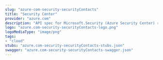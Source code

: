 ```yaml
---
slug: "azure-com-security-securityContacts"
title: "Security Center"
provider: "azure.com"
description: "API spec for Microsoft.Security (Azure Security Center) resource provider"
logo: "azure.com-security-securityContacts-logo.png"
logoMediaType: "image/png"
tags:
- "cloud"
stubs: "azure.com-security-securityContacts-stubs.json"
swagger: "azure.com-security-securityContacts-swagger.json"
---
```


